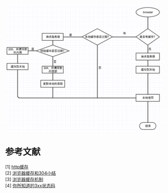 



![浏览器缓存流程图](/images/cache.png)

















# 参考文献
[1] [http缓存](https://aotu.io/notes/2016/09/22/http-caching/)    
[2] [浏览器缓存和304小结](https://www.cnblogs.com/168dongze/p/3641416.html)     
[3] [浏览器缓存机制](http://www.laruence.com/2010/03/05/1332.html?cp=2#comment-6618)     
[4] [你所知道的3xx状态码](https://aotu.io/notes/2016/01/28/3xx-of-http-status/)    

